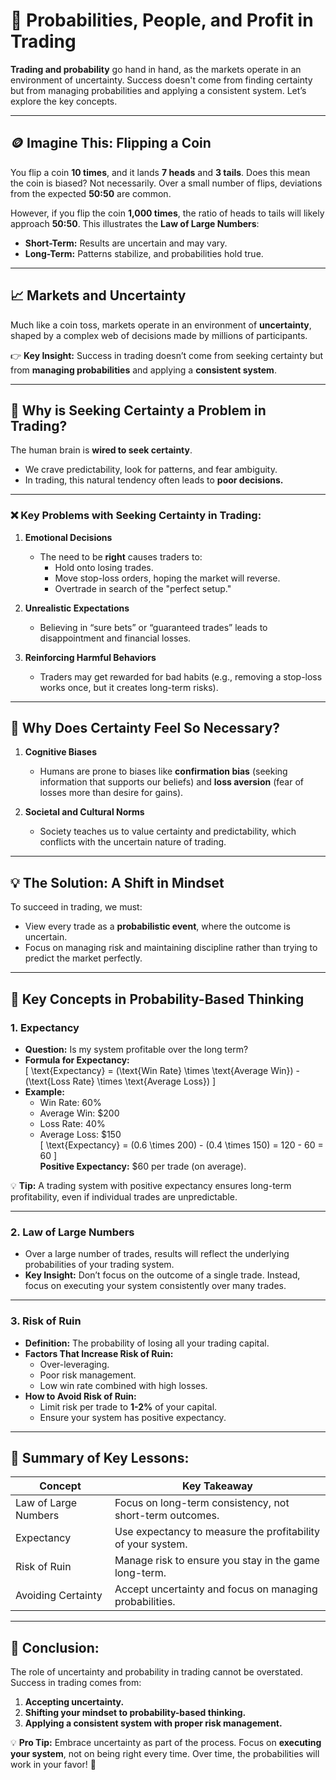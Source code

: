 # 🎲 **Probabilities, People, and Profit in Trading**  

**Trading and probability** go hand in hand, as the markets operate in an environment of uncertainty. Success doesn't come from finding certainty but from managing probabilities and applying a consistent system. Let’s explore the key concepts.

---

## 🪙 **Imagine This: Flipping a Coin**  

You flip a coin **10 times**, and it lands **7 heads** and **3 tails**. Does this mean the coin is biased? Not necessarily. Over a small number of flips, deviations from the expected **50:50** are common.  

However, if you flip the coin **1,000 times**, the ratio of heads to tails will likely approach **50:50**. This illustrates the **Law of Large Numbers**:  
- **Short-Term:** Results are uncertain and may vary.  
- **Long-Term:** Patterns stabilize, and probabilities hold true.  

---

## 📈 **Markets and Uncertainty**  

Much like a coin toss, markets operate in an environment of **uncertainty**, shaped by a complex web of decisions made by millions of participants.  

👉 **Key Insight:** Success in trading doesn’t come from seeking certainty but from **managing probabilities** and applying a **consistent system**.

---

## 🧠 **Why is Seeking Certainty a Problem in Trading?**  

The human brain is **wired to seek certainty**.  
- We crave predictability, look for patterns, and fear ambiguity.  
- In trading, this natural tendency often leads to **poor decisions.**

---

### ❌ **Key Problems with Seeking Certainty in Trading:**  

1. **Emotional Decisions**  
   - The need to be **right** causes traders to:  
     - Hold onto losing trades.  
     - Move stop-loss orders, hoping the market will reverse.  
     - Overtrade in search of the "perfect setup."  

2. **Unrealistic Expectations**  
   - Believing in “sure bets” or “guaranteed trades” leads to disappointment and financial losses.  

3. **Reinforcing Harmful Behaviors**  
   - Traders may get rewarded for bad habits (e.g., removing a stop-loss works once, but it creates long-term risks).  

---

## 🤔 **Why Does Certainty Feel So Necessary?**  

1. **Cognitive Biases**  
   - Humans are prone to biases like **confirmation bias** (seeking information that supports our beliefs) and **loss aversion** (fear of losses more than desire for gains).  

2. **Societal and Cultural Norms**  
   - Society teaches us to value certainty and predictability, which conflicts with the uncertain nature of trading.  

---

## 💡 **The Solution: A Shift in Mindset**  

To succeed in trading, we must:  
- View every trade as a **probabilistic event**, where the outcome is uncertain.  
- Focus on managing risk and maintaining discipline rather than trying to predict the market perfectly.

---

## 🔑 **Key Concepts in Probability-Based Thinking**

### 1. **Expectancy**  
   - **Question:** Is my system profitable over the long term?  
   - **Formula for Expectancy:**  
     \[
     \text{Expectancy} = (\text{Win Rate} \times \text{Average Win}) - (\text{Loss Rate} \times \text{Average Loss})
     \]  
   - **Example:**  
     - Win Rate: 60%  
     - Average Win: $200  
     - Loss Rate: 40%  
     - Average Loss: $150  
     \[
     \text{Expectancy} = (0.6 \times 200) - (0.4 \times 150) = 120 - 60 = 60
     \]  
     **Positive Expectancy:** $60 per trade (on average).  

💡 **Tip:** A trading system with positive expectancy ensures long-term profitability, even if individual trades are unpredictable.

---

### 2. **Law of Large Numbers**  
   - Over a large number of trades, results will reflect the underlying probabilities of your trading system.  
   - **Key Insight:** Don’t focus on the outcome of a single trade. Instead, focus on executing your system consistently over many trades.  

---

### 3. **Risk of Ruin**  
   - **Definition:** The probability of losing all your trading capital.  
   - **Factors That Increase Risk of Ruin:**  
     - Over-leveraging.  
     - Poor risk management.  
     - Low win rate combined with high losses.  
   - **How to Avoid Risk of Ruin:**  
     - Limit risk per trade to **1-2%** of your capital.  
     - Ensure your system has positive expectancy.  

---

## 🧠 **Summary of Key Lessons:**

| **Concept**                 | **Key Takeaway**                                         |
|-----------------------------|---------------------------------------------------------|
| Law of Large Numbers        | Focus on long-term consistency, not short-term outcomes. |
| Expectancy                  | Use expectancy to measure the profitability of your system. |
| Risk of Ruin                | Manage risk to ensure you stay in the game long-term.    |
| Avoiding Certainty          | Accept uncertainty and focus on managing probabilities.  |

---

## 🎯 **Conclusion:**  

The role of uncertainty and probability in trading cannot be overstated. Success in trading comes from:  
1. **Accepting uncertainty.**  
2. **Shifting your mindset to probability-based thinking.**  
3. **Applying a consistent system with proper risk management.**

💡 **Pro Tip:** Embrace uncertainty as part of the process. Focus on **executing your system**, not on being right every time. Over time, the probabilities will work in your favor! 🚀
